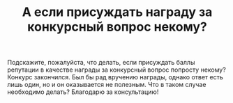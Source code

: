 ﻿---
title: "А если присуждать награду за конкурсный вопрос некому?"
se.owner.user_id: 31280
se.owner.display_name: "Sevastopol&#39;"
se.owner.link: "https://ru.meta.stackoverflow.com/users/31280/sevastopol"
se.link: "https://ru.meta.stackoverflow.com/questions/9905/%d0%90-%d0%b5%d1%81%d0%bb%d0%b8-%d0%bf%d1%80%d0%b8%d1%81%d1%83%d0%b6%d0%b4%d0%b0%d1%82%d1%8c-%d0%bd%d0%b0%d0%b3%d1%80%d0%b0%d0%b4%d1%83-%d0%b7%d0%b0-%d0%ba%d0%be%d0%bd%d0%ba%d1%83%d1%80%d1%81%d0%bd%d1%8b%d0%b9-%d0%b2%d0%be%d0%bf%d1%80%d0%be%d1%81-%d0%bd%d0%b5%d0%ba%d0%be%d0%bc%d1%83"
se.question_id: 9905
se.post_type: question
se.score: -1
---
<p>Подскажите, пожалуйста, что делать, если присуждать баллы репутации в качестве награды за конкурсный вопрос попросту некому? Конкурс закончился. Был бы рад вручению награды, однако ответ есть лишь один, но и он оказывается не полезным. Что в таком случае необходимо делать? Благодарю за консультацию!</p>
